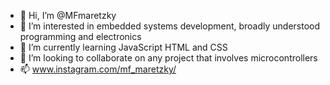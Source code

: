 - 👋 Hi, I’m @MFmaretzky
- 👀 I’m interested in embedded systems development, broadly understood programming and electronics
- 🌱 I’m currently learning JavaScript HTML and CSS
- 💞️ I’m looking to collaborate on any project that involves microcontrollers
- 📫 www.instagram.com/mf_maretzky/

<!---
MFmaretzky/MFmaretzky is a ✨ special ✨ repository because its `README.md` (this file) appears on your GitHub profile.
You can click the Preview link to take a look at your changes.
--->
